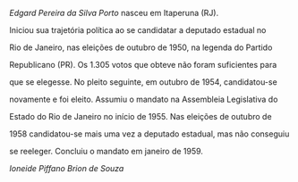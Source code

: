 

*Edgard Pereira da Silva Porto* nasceu em Itaperuna (RJ).



Iniciou sua trajetória política ao se candidatar a deputado estadual no

Rio de Janeiro, nas eleições de outubro de 1950, na legenda do Partido

Republicano (PR). Os 1.305 votos que obteve não foram suficientes para

que se elegesse. No pleito seguinte, em outubro de 1954, candidatou-se

novamente e foi eleito. Assumiu o mandato na Assembleia Legislativa do

Estado do Rio de Janeiro no início de 1955. Nas eleições de outubro de

1958 candidatou-se mais uma vez a deputado estadual, mas não conseguiu

se reeleger. Concluiu o mandato em janeiro de 1959.



*Ioneide Piffano Brion de Souza*



